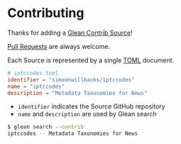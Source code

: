 Contributing
============
Thanks for adding a [Glean Contrib Source][source]!

[Pull Requests][pr] are always welcome.

Each Source is represented by a single [TOML][toml] document.

```toml
# iptccodes.toml
identifier = "simeonwillbanks/iptccodes"
name = "iptccodes"
description = "Metadata Taxonomies for News"
```

- `identifier` indicates the Source GitHub repository
- `name` and `description` are used by Glean search

```bash
$ glean search --contrib
iptccodes -- Metadata Taxonomies for News
```

[source]: https://github.com/glean/glean#sources
[pr]: https://help.github.com/articles/using-pull-requests
[toml]: https://github.com/mojombo/toml
